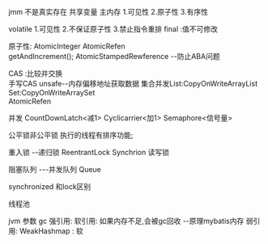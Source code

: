 jmm     不是真实存在
 共享变量  主内存
 1.可见性
 2.原子性
 3.有序性
 
 volatile   1.可见性   2.不保证原子性  3.禁止指令重排
 final :值不可修改

  原子性: AtomicInteger  AtomicRefen    
          getAndIncrement();
          AtomicStampedRewference  --防止ABA问题
          
   CAS :比较并交换   
                手写CAS
               unsafe--内存偏移地址获取数据
   集合并发List:CopyOnWriteArrayList
           Set:CopyOnWriteArraySet        
          AtomicRefen

         
 
 并发 CountDownLatch<减1>   Cyclicarrier<加1>  Semaphore<信号量>
 
 公平锁非公平锁 
    执行的线程有排序功能;
          
 重入锁 --递归锁  ReentrantLock Synchrion
 读写锁
 
 阻塞队列  ---并发队列  Queue
 
 synchronized 和lock区别
 
 线程池
 
 jvm 参数
  gc
  强引用:
  软引用:  如果内存不足,会被gc回收 --原理mybatis内存
  弱引用:
  WeakHashmap : 软
 
 
 